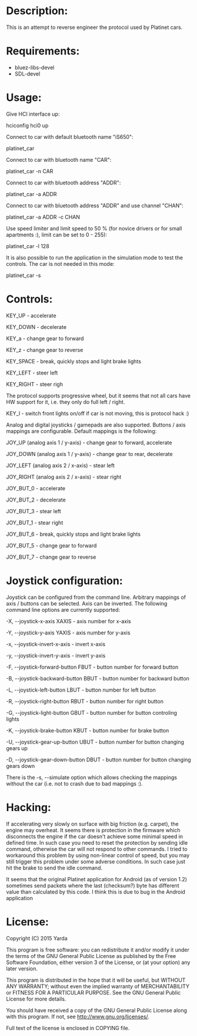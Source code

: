 Description:
============

This is an attempt to reverse engineer the protocol used by Platinet cars.


Requirements:
=============

- bluez-libs-devel
- SDL-devel


Usage:
======

Give HCI interface up:

 hciconfig hci0 up

Connect to car with default bluetooth name "iS650":

 platinet_car

Connect to car with bluetooth name "CAR":

 platinet_car -n CAR

Connect to car with bluetooth address "ADDR":

 platinet_car -a ADDR

Connect to car with bluetooth address "ADDR" and use channel "CHAN":

 platinet_car -a ADDR -c CHAN

Use speed limiter and limit speed to 50 % (for novice drivers or
for small apartments :), limit can be set to 0 - 255):

 platinet_car -l 128

It is also possible to run the application in the simulation mode to test
the controls. The car is not needed in this mode:

 platinet_car -s


Controls:
=========

KEY_UP    - accelerate

KEY_DOWN  - decelerate

KEY_a     - change gear to forward

KEY_z     - change gear to reverse

KEY_SPACE - break, quickly stops and light brake lights

KEY_LEFT  - steer left

KEY_RIGHT - steer righ

The protocol supports progressive wheel, but it seems that not all cars have
HW support for it, i.e. they only do full left / right.

KEY_l     - switch front lights on/off if car is not moving, this is
            protocol hack :)

Analog and digital joysticks / gamepads are also supported. Buttons / axis
mappings are configurable. Default mappings is the following:

JOY_UP (analog axis 1 / y-axis)    - change gear to forward, accelerate

JOY_DOWN (analog axis 1 / y-axis)  - change gear to rear, decelerate

JOY_LEFT (analog axis 2 / x-axis)  - stear left

JOY_RIGHT (analog axis 2 / x-axis) - stear right

JOY_BUT_0                          - accelerate

JOY_BUT_2                          - decelerate

JOY_BUT_3                          - stear left

JOY_BUT_1                          - stear right

JOY_BUT_6                          - break, quickly stops and light brake lights

JOY_BUT_5                          - change gear to forward

JOY_BUT_7                          - change gear to reverse


Joystick configuration:
=======================

Joystick can be configured from the command line. Arbitrary mappings
of axis / buttons can be selected. Axis can be inverted. The following
command line options are currently supported:

-X, --joystick-x-axis XAXIS          - axis number for x-axis

-Y, --joystick-y-axis YAXIS          - axis number for y-axis

-x, --joystick-invert-x-axis         - invert x-axis

-y, --joystick-invert-y-axis         - invert y-axis

-F, --joystick-forward-button FBUT   - button number for forward button

-B, --joystick-backward-button BBUT  - button number for backward button

-L, --joystick-left-button LBUT      - button number for left button

-R, --joystick-right-button RBUT     - button number for right button

-G, --joystick-light-button GBUT     - button number for button controling lights

-K, --joystick-brake-button KBUT     - button number for brake button

-U, --joystick-gear-up-button UBUT   - button number for button changing gears up

-D, --joystick-gear-down-button DBUT - button number for button changing gears down

There is the -s, --simulate option which allows checking the mappings
without the car (i.e. not to crash due to bad mappings :).


Hacking:
========

If accelerating very slowly on surface with big friction (e.g. carpet),
the engine may overheat. It seems there is protection in the firmware
which disconnects the engine if the car doesn't achieve some minimal
speed in defined time. In such case you need to reset the protection
by sending idle command, otherwise the car will not respond to other
commands. I tried to workaround this problem by using non-linear
control of speed, but you may still trigger this problem under some
adverse conditions. In such case just hit the brake to send the idle
command.

It seems that the original Platinet application for Android
(as of version 1.2) sometimes send packets where the last (checksum?)
byte has different value than calculated by this code. I think this is
due to bug in the Android application


License:
========

Copyright (C) 2015 Yarda <zbox AT atlas.cz>

This program is free software: you can redistribute it and/or modify
it under the terms of the GNU General Public License as published by
the Free Software Foundation, either version 3 of the License, or
(at your option) any later version.

This program is distributed in the hope that it will be useful,
but WITHOUT ANY WARRANTY; without even the implied warranty of
MERCHANTABILITY or FITNESS FOR A PARTICULAR PURPOSE.  See the
GNU General Public License for more details.

You should have received a copy of the GNU General Public License
along with this program.  If not, see <http://www.gnu.org/licenses/>.

Full text of the license is enclosed in COPYING file.
